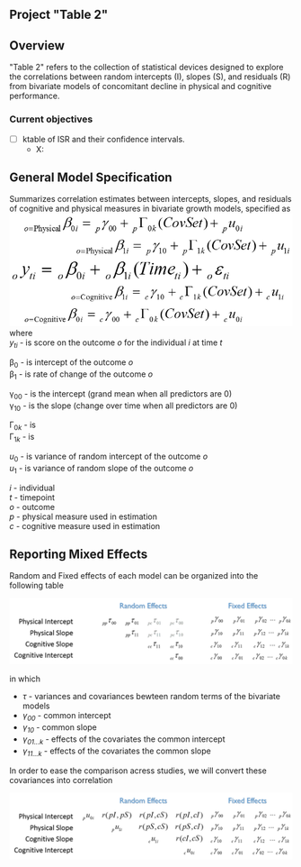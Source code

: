 Project "Table 2"
---

## Overview
"Table 2" refers to the collection of statistical devices designed to explore the correlations between random intercepts (I), slopes (S), and residuals (R) from bivariate models of concomitant decline in physical and cognitive performance.

### Current objectives  
 - [ ] ktable of ISR and their confidence intervals. 
     - X: 
 

## General Model Specification
  Summarizes correlation estimates between intercepts, slopes, and residuals of cognitive and physical measures in bivariate growth models, specified as  
![bivariate model specification](../../libs/images/general_model_specification.png)  
where    
 *y<sub>t</sub><sub>i</sub>* - is score on the outcome *o* for the individual *i* at time *t*    
 
  &beta;<sub>0</sub>  - is intercept of the outcome *o*  
  &beta;<sub>1</sub>  - is rate of change of the outcome *o* 
  
  &gamma;<sub>00</sub> - is the intercept (grand mean when all predictors are 0)  
  &gamma;<sub>10</sub> - is the slope (change over time when all predictors are 0)

  &#915;<sub>0*k*</sub> - is   
  &#915;<sub>1*k*</sub> - is 
  
   *u*<sub>0</sub> - is variance of random intercept of the outcome *o*  
   *u*<sub>1</sub> - is variance of random slope of the outcome *o*   
  
  
  *i* - individual    
  *t* - timepoint   
  *o* - outcome   
  *p* - physical measure used in estimation  
  *c* - cognitive measure used in estimation  
  
## Reporting Mixed Effects

Random and Fixed effects of each model can be organized into the following table  

![covariance structure](../../libs/images/specification_covariance_structure.png)

in which    

 - *&tau;* - variances and covariances bewteen random terms of the bivariate models 
 - *&gamma;<sub>00</sub>* -  common intercept     
 - *&gamma;<sub>10</sub>* -  common slope      
 - *&gamma;<sub>01...k</sub>* - effects of the covariates the common intercept      
 - *&gamma;<sub>11...k</sub>* - effects of the covariates the common slope      

In order to ease the comparison acress studies, we will convert these covariances into correlation   

![correlation structure](../../libs/images/specification_correlation_structure.png)




<!-- for greek letter codes see http://www.scriptingmaster.com/html/inserting-greek-letters.asp -->
